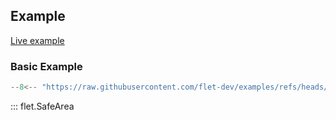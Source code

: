 ## Example

[Live example](https://flet-controls-gallery.fly.dev/layout/safearea)

### Basic Example

```python
--8<-- "https://raw.githubusercontent.com/flet-dev/examples/refs/heads/v1-docs/python/controls/safe-area/basic.py"
```

::: flet.SafeArea
